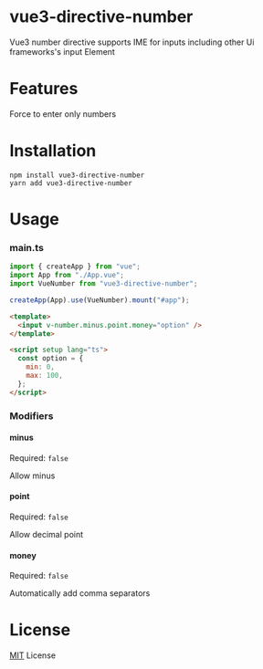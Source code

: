 # vue3-directive-number

Vue3 number directive supports IME for inputs including other Ui frameworks's input Element

# Features

Force to enter only numbers

# Installation

    npm install vue3-directive-number
    yarn add vue3-directive-number

# Usage

### main.ts

```js
import { createApp } from "vue";
import App from "./App.vue";
import VueNumber from "vue3-directive-number";

createApp(App).use(VueNumber).mount("#app");
```

```html
<template>
  <input v-number.minus.point.money="option" />
</template>

<script setup lang="ts">
  const option = {
    min: 0,
    max: 100,
  };
</script>
```

### Modifiers

#### minus

Required: `false`<br>

Allow minus

#### point

Required: `false`<br>

Allow decimal point

#### money

Required: `false`<br>

Automatically add comma separators

# License

<a href="https://github.com/jongmin4943/vue3-directive-number/blob/main/LICENSE">MIT</a> License
